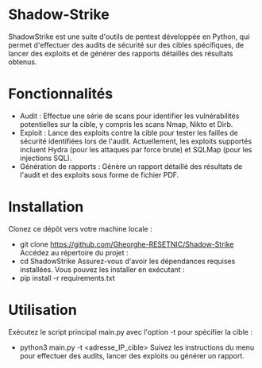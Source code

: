 # Shadow-Strike
ShadowStrike est une suite d'outils de pentest développée en Python, qui permet d'effectuer des audits de sécurité sur des cibles spécifiques, de lancer des exploits et de générer des rapports détaillés des résultats obtenus.
# Fonctionnalités
- Audit : Effectue une série de scans pour identifier les vulnérabilités potentielles sur la cible, y compris les scans Nmap, Nikto et Dirb.
- Exploit : Lance des exploits contre la cible pour tester les failles de sécurité identifiées lors de l'audit. Actuellement, les exploits supportés incluent Hydra (pour les attaques par force brute) et SQLMap (pour les injections SQL).
- Génération de rapports : Génère un rapport détaillé des résultats de l'audit et des exploits sous forme de fichier PDF.
# Installation
Clonez ce dépôt vers votre machine locale :
 - git clone https://github.com/Gheorghe-RESETNIC/Shadow-Strike
Accédez au répertoire du projet :
 - cd ShadowStrike
Assurez-vous d'avoir les dépendances requises installées. Vous pouvez les installer en exécutant :
 - pip install -r requirements.txt
# Utilisation
Exécutez le script principal main.py avec l'option -t pour spécifier la cible :
 - python3 main.py -t <adresse_IP_cible>
Suivez les instructions du menu pour effectuer des audits, lancer des exploits ou générer un rapport.
